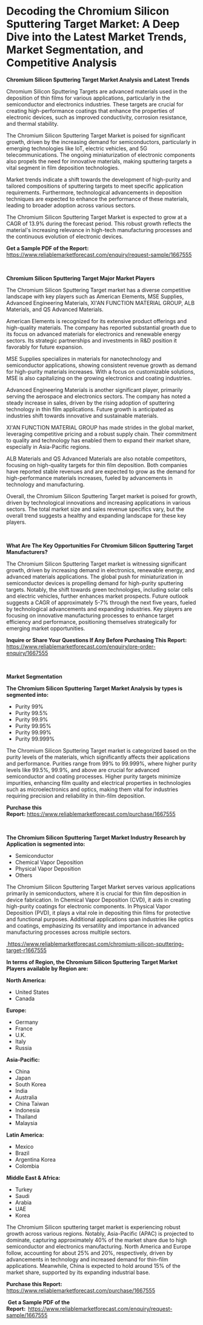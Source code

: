 <p><h1>Decoding the Chromium Silicon Sputtering Target Market: A Deep Dive into the Latest Market Trends, Market Segmentation, and Competitive Analysis</h1></p><p><strong>Chromium Silicon Sputtering Target Market Analysis and Latest Trends</strong></p>
<p><p>Chromium Silicon Sputtering Targets are advanced materials used in the deposition of thin films for various applications, particularly in the semiconductor and electronics industries. These targets are crucial for creating high-performance coatings that enhance the properties of electronic devices, such as improved conductivity, corrosion resistance, and thermal stability.</p><p>The Chromium Silicon Sputtering Target Market is poised for significant growth, driven by the increasing demand for semiconductors, particularly in emerging technologies like IoT, electric vehicles, and 5G telecommunications. The ongoing miniaturization of electronic components also propels the need for innovative materials, making sputtering targets a vital segment in film deposition technologies.</p><p>Market trends indicate a shift towards the development of high-purity and tailored compositions of sputtering targets to meet specific application requirements. Furthermore, technological advancements in deposition techniques are expected to enhance the performance of these materials, leading to broader adoption across various sectors.</p><p>The Chromium Silicon Sputtering Target Market is expected to grow at a CAGR of 13.9% during the forecast period. This robust growth reflects the material's increasing relevance in high-tech manufacturing processes and the continuous evolution of electronic devices.</p></p>
<p><strong>Get a Sample PDF of the Report:&nbsp;</strong> <a href="https://www.reliablemarketforecast.com/enquiry/request-sample/1667555?utm_campaign=3036&utm_medium=2&utm_source=Github&utm_content=ia&utm_term=18042025&utm_id=chromium-silicon-sputtering-target">https://www.reliablemarketforecast.com/enquiry/request-sample/1667555</a></p>
<p>&nbsp;</p>
<p><strong>Chromium Silicon Sputtering Target Major Market Players</strong></p>
<p><p>The Chromium Silicon Sputtering Target market has a diverse competitive landscape with key players such as American Elements, MSE Supplies, Advanced Engineering Materials, XI'AN FUNCTION MATERIAL GROUP, ALB Materials, and QS Advanced Materials. </p><p>American Elements is recognized for its extensive product offerings and high-quality materials. The company has reported substantial growth due to its focus on advanced materials for electronics and renewable energy sectors. Its strategic partnerships and investments in R&D position it favorably for future expansion.</p><p>MSE Supplies specializes in materials for nanotechnology and semiconductor applications, showing consistent revenue growth as demand for high-purity materials increases. With a focus on customizable solutions, MSE is also capitalizing on the growing electronics and coating industries.</p><p>Advanced Engineering Materials is another significant player, primarily serving the aerospace and electronics sectors. The company has noted a steady increase in sales, driven by the rising adoption of sputtering technology in thin film applications. Future growth is anticipated as industries shift towards innovative and sustainable materials.</p><p>XI'AN FUNCTION MATERIAL GROUP has made strides in the global market, leveraging competitive pricing and a robust supply chain. Their commitment to quality and technology has enabled them to expand their market share, especially in Asia-Pacific regions.</p><p>ALB Materials and QS Advanced Materials are also notable competitors, focusing on high-quality targets for thin film deposition. Both companies have reported stable revenues and are expected to grow as the demand for high-performance materials increases, fueled by advancements in technology and manufacturing.</p><p>Overall, the Chromium Silicon Sputtering Target market is poised for growth, driven by technological innovations and increasing applications in various sectors. The total market size and sales revenue specifics vary, but the overall trend suggests a healthy and expanding landscape for these key players.</p></p>
<p>&nbsp;</p>
<p><strong>What Are The Key Opportunities For Chromium Silicon Sputtering Target Manufacturers?</strong></p>
<p><p>The Chromium Silicon Sputtering Target market is witnessing significant growth, driven by increasing demand in electronics, renewable energy, and advanced materials applications. The global push for miniaturization in semiconductor devices is propelling demand for high-purity sputtering targets. Notably, the shift towards green technologies, including solar cells and electric vehicles, further enhances market prospects. Future outlook suggests a CAGR of approximately 5-7% through the next five years, fueled by technological advancements and expanding industries. Key players are focusing on innovative manufacturing processes to enhance target efficiency and performance, positioning themselves strategically for emerging market opportunities.</p></p>
<p><strong>Inquire or Share Your Questions If Any Before Purchasing This Report:</strong> <a href="https://www.reliablemarketforecast.com/enquiry/pre-order-enquiry/1667555?utm_campaign=3036&utm_medium=2&utm_source=Github&utm_content=ia&utm_term=18042025&utm_id=chromium-silicon-sputtering-target">https://www.reliablemarketforecast.com/enquiry/pre-order-enquiry/1667555</a></p>
<p>&nbsp;</p>
<p><strong>Market Segmentation</strong></p>
<p><strong>The Chromium Silicon Sputtering Target Market Analysis by types is segmented into:</strong></p>
<p><ul><li>Purity 99%</li><li>Purity 99.5%</li><li>Purity 99.9%</li><li>Purity 99.95%</li><li>Purity 99.99%</li><li>Purity 99.999%</li></ul></p>
<p><p>The Chromium Silicon Sputtering Target market is categorized based on the purity levels of the materials, which significantly affects their applications and performance. Purities range from 99% to 99.999%, where higher purity levels like 99.5%, 99.9%, and above are crucial for advanced semiconductor and coating processes. Higher purity targets minimize impurities, enhancing film quality and electrical properties in technologies such as microelectronics and optics, making them vital for industries requiring precision and reliability in thin-film deposition.</p></p>
<p><strong>Purchase this Report:&nbsp;</strong><a href="https://www.reliablemarketforecast.com/purchase/1667555?utm_campaign=3036&utm_medium=2&utm_source=Github&utm_content=ia&utm_term=18042025&utm_id=chromium-silicon-sputtering-target">https://www.reliablemarketforecast.com/purchase/1667555</a></p>
<p>&nbsp;</p>
<p><strong>The Chromium Silicon Sputtering Target Market Industry Research by Application is segmented into:</strong></p>
<p><ul><li>Semiconductor</li><li>Chemical Vapor Deposition</li><li>Physical Vapor Deposition</li><li>Others</li></ul></p>
<p><p>The Chromium Silicon Sputtering Target Market serves various applications primarily in semiconductors, where it is crucial for thin film deposition in device fabrication. In Chemical Vapor Deposition (CVD), it aids in creating high-purity coatings for electronic components. In Physical Vapor Deposition (PVD), it plays a vital role in depositing thin films for protective and functional purposes. Additional applications span industries like optics and coatings, emphasizing its versatility and importance in advanced manufacturing processes across multiple sectors.</p></p>
<p><a href="https://www.reliablemarketforecast.com/chromium-silicon-sputtering-target-r1667555?utm_campaign=3036&utm_medium=2&utm_source=Github&utm_content=ia&utm_term=18042025&utm_id=chromium-silicon-sputtering-target">&nbsp;https://www.reliablemarketforecast.com/chromium-silicon-sputtering-target-r1667555</a></p>
<p><strong>In terms of Region, the Chromium Silicon Sputtering Target Market Players available by Region are:</strong></p>
<p>
    <p> <strong> North America: </strong>
        <ul>
            <li>United States</li>
            <li>Canada</li>
        </ul>
        </p> 
    <p> <strong> Europe: </strong>
        <ul>
            <li>Germany</li>
            <li>France</li>
            <li>U.K.</li>
            <li>Italy</li>
            <li>Russia</li>
        </ul>
        </p> 
    <p> <strong> Asia-Pacific: </strong>
        <ul>
            <li>China</li>
            <li>Japan</li>
            <li>South Korea</li>
            <li>India</li>
            <li>Australia</li>
            <li>China Taiwan</li>
            <li>Indonesia</li>
            <li>Thailand</li>
            <li>Malaysia</li>
        </ul>
        </p> 
    <p> <strong> Latin America: </strong>
        <ul>
            <li>Mexico</li>
            <li>Brazil</li>
            <li>Argentina Korea</li>
            <li>Colombia</li>
        </ul>
        </p> 
    <p> <strong> Middle East & Africa: </strong>
        <ul>
            <li>Turkey</li>
            <li>Saudi</li>
            <li>Arabia</li>
            <li>UAE</li>
            <li>Korea</li>
        </ul>
    </p>
    </p>
<p><p>The Chromium Silicon sputtering target market is experiencing robust growth across various regions. Notably, Asia-Pacific (APAC) is projected to dominate, capturing approximately 40% of the market share due to high semiconductor and electronics manufacturing. North America and Europe follow, accounting for about 25% and 20%, respectively, driven by advancements in technology and increased demand for thin-film applications. Meanwhile, China is expected to hold around 15% of the market share, supported by its expanding industrial base.</p></p>
<p><strong>Purchase this Report: </strong><a href="https://www.reliablemarketforecast.com/purchase/1667555?utm_campaign=3036&utm_medium=2&utm_source=Github&utm_content=ia&utm_term=18042025&utm_id=chromium-silicon-sputtering-target">https://www.reliablemarketforecast.com/purchase/1667555</a></p>
<p>&nbsp;<strong>Get a Sample PDF of the Report:&nbsp;&nbsp;</strong><a href="https://www.reliablemarketforecast.com/enquiry/request-sample/1667555?utm_campaign=3036&utm_medium=2&utm_source=Github&utm_content=ia&utm_term=18042025&utm_id=chromium-silicon-sputtering-target">https://www.reliablemarketforecast.com/enquiry/request-sample/1667555</a></p>
<p><strong></strong></p>
<p><p></p><p></p><p></p></p>